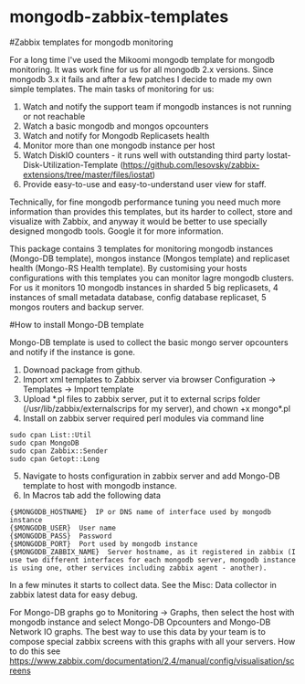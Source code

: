 # mongodb-zabbix-templates

#Zabbix templates for mongodb monitoring

For a long time I've used the Mikoomi mongodb template for mongodb monitoring. It was work fine for us for all mongodb 2.x versions. 
Since mongodb 3.x it fails and after a few patches I decide to made my own simple templates.
The main tasks of monitoring for us:

1. Watch and notify the support team if mongodb instances is not running or not reachable
2. Watch a basic mongodb and mongos opcounters
3. Watch and notify for Mongodb Replicasets health
4. Monitor more than one mongodb instance per host
5. Watch DiskIO counters - it runs well with outstanding third party Iostat-Disk-Utilization-Template (https://github.com/lesovsky/zabbix-extensions/tree/master/files/iostat)
6. Provide easy-to-use and easy-to-understand user view for staff.

Technically, for fine mongodb performance tuning you need much more information than provides this templates, but its harder to 
collect, store and visualize with Zabbix, and anyway it would be better to use specially designed mongodb tools. 
Google it for more information.

This package contains 3 templates for monitoring mongodb instances (Mongo-DB template), mongos instance (Mongos template) and replicaset health (Mongo-RS Health template).
By customising your hosts configurations with this templates you can monitor lagre mongodb clusters. For us it monitors 10 mongodb instances in sharded 5 big replicasets, 4 instances of small metadata database, config database replicaset, 5 mongos routers and backup server.

#How to install Mongo-DB template

Mongo-DB template is used to collect the basic mongo server opcounters and notify if the instance is gone.

1. Downoad package from github.
2. Import xml templates to Zabbix server via browser
Configuration -> Templates -> Import template
3. Upload \*.pl files to zabbix server, put it to external scrips folder (/usr/lib/zabbix/externalscrips for my server), and
chown +x mongo\*.pl
4. Install on zabbix server required perl modules via command line
<pre><code>sudo cpan List::Util
sudo cpan MongoDB
sudo cpan Zabbix::Sender
sudo cpan Getopt::Long
</code></pre>
5. Navigate to hosts configuration in zabbix server and add Mongo-DB template to host with mongodb instance.
6. In Macros tab add the following data
<pre><code>{$MONGODB_HOSTNAME}  IP or DNS name of interface used by mongodb instance
{$MONGODB_USER}  User name
{$MONGODB_PASS}  Password
{$MONGODB_PORT}  Port used by mongodb instance
{$MONGODB_ZABBIX_NAME}  Server hostname, as it registered in zabbix (I use two different interfaces for each mongodb server, mongodb instance is using one, other services including zabbix agent - another).
</code></pre>

In a few minutes it starts to collect data. See the Misc: Data collector in zabbix latest data for easy debug.

For Mongo-DB graphs go to Monitoring -> Graphs, then select the host with mongodb instance and select Mongo-DB Opcounters and Mongo-DB Network IO graphs. The best way to use this data by your team is to compose special zabbix screens with this graphs with all your servers. How to do this see https://www.zabbix.com/documentation/2.4/manual/config/visualisation/screens



